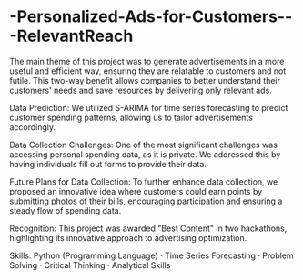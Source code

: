# -Personalized-Ads-for-Customers---RelevantReach
 
The main theme of this project was to generate advertisements in a more useful and efficient way, ensuring they are relatable to customers and not futile. This two-way benefit allows companies to better understand their customers' needs and save resources by delivering only relevant ads. 


Data Prediction: We utilized S-ARIMA for time series forecasting to predict customer spending patterns, allowing us to tailor advertisements accordingly.

Data Collection Challenges: One of the most significant challenges was accessing personal spending data, as it is private. We addressed this by having individuals fill out forms to provide their data. 

Future Plans for Data Collection: To further enhance data collection, we proposed an innovative idea where customers could earn points by submitting photos of their bills, encouraging participation and ensuring a steady flow of spending data.

Recognition: This project was awarded "Best Content" in two hackathons, highlighting its innovative approach to advertising optimization.

Skills: Python (Programming Language) · Time Series Forecasting · Problem Solving · Critical Thinking · Analytical Skills
